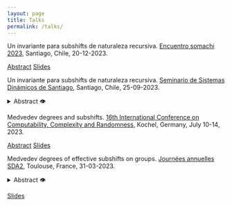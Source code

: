 ```yaml
---
layout: page
title: Talks
permalink: /talks/
---
```

Un invariante para subshifts de naturaleza recursiva. [Encuentro somachi 2023](https://sites.google.com/uchile.cl/somachi2023/actividades-cient%C3%ADficas/sesiones-tem%C3%A1ticas), Santiago, Chile, 20-12-2023. 

[Abstract](files/talk_4_abstract.pdf) [Slides](files/talk_4.pdf)

Un invariante para subshifts de naturaleza recursiva. [Seminario de Sistemas Dinámicos de Santiago](http://www.dynamicalsystems.cl/?page_id=286),  Santiago, Chile, 25-09-2023. 

<details><summary> Abstract 👁 </summary> En 1974 Hanf y Myers exhibiron un subshift de tipo finito en $\mathbb{Z}^2$ cuyas configuraciones son todas incalculables en el sentido de la teoria de la recursión. En esta charla discutiremos cómo este fenómeno se captura con un invariante dinámico para subshifts, el invariante m. Este invariante comparte algunas propiedades con la entropía topológica como no aumentar por factores. También se relaciona con otras propiedades de origen dinámico y topológico tales como la aperiodicidad o la existencia puntos aislados en el espacio de todos los subshifts. </details>

Medvedev degrees and subshifts. [16th International Conference on Computability, Complexity and Randomness](http://cca-net.de/ccr2023/), Kochel, Germany, July 10-14, 2023.  


[Abstract](files/talk_3_abstract.pdf) [Slides](files/talk_3.pdf)


Medvedev degrees of effective subshifts on groups. [Journées annuelles SDA2](https://indico.math.cnrs.fr/event/9357/), Toulouse, France, 31-03-2023. 

<details><summary> Abstract 👁 </summary>
It is known that the class of effective subshifts in $\mathbb{Z}$ can attain all $\Pi_1$ Medvedev degrees. In this talk we will discuss how this result extends to the class of finitely generated groups with decidable word problem. 
This involves codifying translation-like actions by $\mathbb{Z}$ as a subshift, and takes us to the problem of the computability of translation-like actions on locally finite graphs.</details>

[Slides](files/talk_2.pdf)
